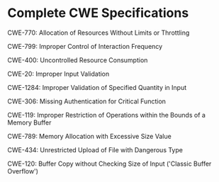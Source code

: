 

# Complete CWE Specifications

CWE-770: Allocation of Resources Without Limits or Throttling

CWE-799: Improper Control of Interaction Frequency

CWE-400: Uncontrolled Resource Consumption

CWE-20: Improper Input Validation

CWE-1284: Improper Validation of Specified Quantity in Input

CWE-306: Missing Authentication for Critical Function

CWE-119: Improper Restriction of Operations within the Bounds of a Memory Buffer

CWE-789: Memory Allocation with Excessive Size Value

CWE-434: Unrestricted Upload of File with Dangerous Type

CWE-120: Buffer Copy without Checking Size of Input ('Classic Buffer Overflow')